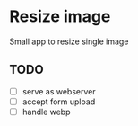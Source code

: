 # Resize image

Small app to resize single image


## TODO
- [ ] serve as webserver
- [ ] accept form upload
- [ ] handle webp

